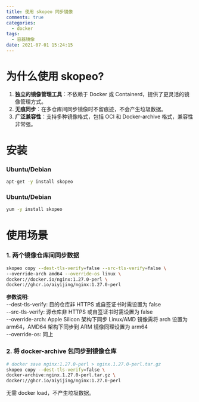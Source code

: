 ```yaml
---
title: 使用 skopeo 同步镜像
comments: true
categories:
  - docker
tags:
  - 容器镜像
date: 2021-07-01 15:24:15
---
```


# 为什么使用 skopeo?
1. **独立的镜像管理工具**：不依赖于 Docker 或 Containerd，提供了更灵活的镜像管理方式。
2. **无痕同步**：在多仓库间同步镜像时不留痕迹，不会产生垃圾数据。
3. **广泛兼容性**：支持多种镜像格式，包括 OCI 和 Docker-archive 格式，兼容性非常强。
# 安装
### Ubuntu/Debian
```bash
apt-get -y install skopeo
```
### Ubuntu/Debian
```bash
yum -y install skopeo
```
# 使用场景
### 1. 两个镜像仓库间同步数据
```bash
skopeo copy --dest-tls-verify=false --src-tls-verify=false \
--override-arch amd64 --override-os linux \
docker://docker.io/nginx:1.27.0-perl \
docker://ghcr.io/aiyijing/nginx:1.27.0-perl
```
**参数说明**:  
--dest-tls-verify: 目的仓库非 HTTPS 或自签证书时需设置为 false  
--src-tls-verify: 源仓库非 HTTPS 或自签证书时需设置为 false  
--override-arch: Apple Silicon 架构下同步 Linux/AMD 镜像需将 arch 设置为 arm64，AMD64 架构下同步到 ARM 镜像同理设置为 arm64  
--override-os: 同上  
### 2. 将 docker-archive 包同步到镜像仓库
```bash
# docker save nginx:1.27.0-perl > nginx.1.27.0-perl.tar.gz
skopeo copy --dest-tls-verify=false \
docker-archive:nginx.1.27.0-perl.tar.gz \
docker://ghcr.io/aiyijing/nginx:1.27.0-perl
```
无需 docker load，不产生垃圾数据。
